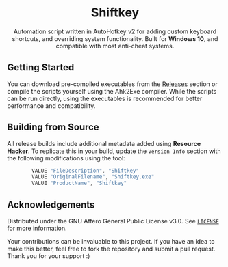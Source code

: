 <div align="center">

<h1 align="center">Shiftkey</h1>
<p align="center">Automation script written in AutoHotkey v2 for adding custom keyboard shortcuts, and overriding system functionality. Built for <b>Windows 10</b>, and compatible with most anti-cheat systems.

</div>

## Getting Started

You can download pre-compiled executables from the <a href="https://github.com/kunal-ma/Shiftkey/releases">Releases</a> section or compile the scripts yourself using the Ahk2Exe compiler. While the scripts can be run directly, using the executables is recommended for better performance and compatibility.

## Building from Source

All release builds include additional metadata added using **Resource Hacker**. To replicate this in your build, update the `Version Info` section with the following modifications using the tool:

```c
		VALUE "FileDescription", "Shiftkey"
		VALUE "OriginalFilename", "Shiftkey.exe"
		VALUE "ProductName", "Shiftkey"
```

## Acknowledgements

Distributed under the GNU Affero General Public License v3.0. See <a href="https://github.com/kunal-ma/Shiftkey/blob/main/LICENSE">`LICENSE`</a> for more information.

Your contributions can be invaluable to this project. If you have an idea to make this better, feel free to fork the repository and submit a pull request. Thank you for your support :)
